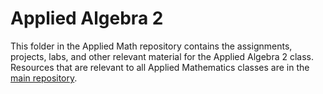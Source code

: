 # Applied Algebra 2

This folder in the Applied Math repository contains the assignments, projects, labs, and other relevant material for the Applied Algebra 2 class.  Resources that are relevant to all Applied Mathematics classes are in the [main repository](https://github.com/MichaelTMiyoshi/AppliedMathWithMiyoshi).
